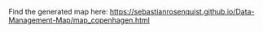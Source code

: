 Find the generated map here: https://sebastianrosenquist.github.io/Data-Management-Map/map_copenhagen.html 
